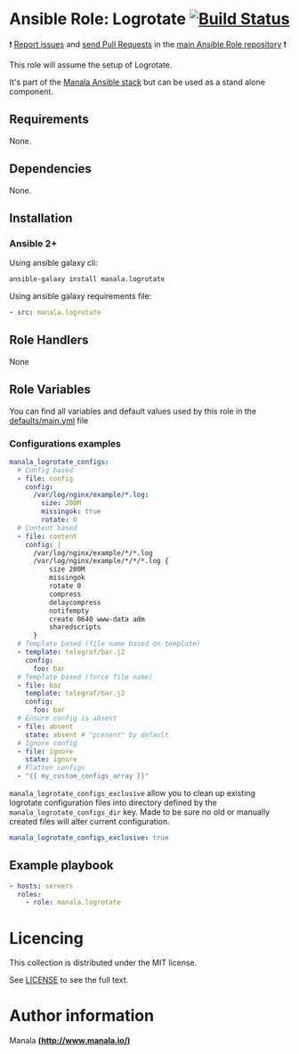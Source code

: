 # Ansible Role: Logrotate [![Build Status](https://travis-ci.org/manala/ansible-role-logrotate.svg?branch=master)](https://travis-ci.org/manala/ansible-role-logrotate)

:exclamation: [Report issues](https://github.com/manala/ansible-roles/issues) and [send Pull Requests](https://github.com/manala/ansible-roles/pulls) in the [main Ansible Role repository](https://github.com/manala/ansible-roles) :exclamation:

This role will assume the setup of Logrotate.

It's part of the [Manala Ansible stack](http://www.manala.io) but can be used as a stand alone component.

## Requirements

None.

## Dependencies

None.

## Installation

### Ansible 2+

Using ansible galaxy cli:

```bash
ansible-galaxy install manala.logrotate
```

Using ansible galaxy requirements file:

```yaml
- src: manala.logrotate
```

## Role Handlers

None

## Role Variables

You can find all variables and default values used by this role in the [defaults/main.yml](./defaults/main.yml) file

### Configurations examples

```yaml
manala_logrotate_configs:
  # Config based
  - file: config
    config:
      /var/log/nginx/example/*.log:
        size: 200M
        missingok: true
        rotate: 0
  # Content based
  - file: content
    config: |
      /var/log/nginx/example/*/*.log
      /var/log/nginx/example/*/*/*.log {
          size 200M
          missingok
          rotate 0
          compress
          delaycompress
          notifempty
          create 0640 www-data adm
          sharedscripts
      }
  # Template based (file name based on template)
  - template: telegraf/bar.j2
    config:
      foo: bar
  # Template based (force file name)
  - file: baz
    template: telegraf/bar.j2
    config:
      foo: bar
  # Ensure config is absent
  - file: absent
    state: absent # "present" by default
  # Ignore config
  - file: ignore
    state: ignore
  # Flatten configs
  - "{{ my_custom_configs_array }}"
```

`manala_logrotate_configs_exclusive` allow you to clean up existing logrotate configuration files into directory defined by the `manala_logrotate_configs_dir` key. Made to be sure no old or manually created files will alter current configuration.

```yaml
manala_logrotate_configs_exclusive: true
```

## Example playbook

```yaml
- hosts: servers
  roles:
    - role: manala.logrotate
```

# Licencing

This collection is distributed under the MIT license.

See [LICENSE](https://opensource.org/licenses/MIT) to see the full text.

# Author information

Manala [**(http://www.manala.io/)**](http://www.manala.io)
